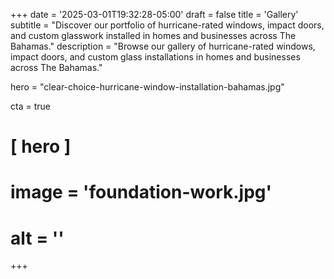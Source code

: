 +++
date = '2025-03-01T19:32:28-05:00'
draft = false
title = 'Gallery'
subtitle = "Discover our portfolio of hurricane-rated windows, impact doors, and custom glasswork installed in homes and businesses across The Bahamas."
description = "Browse our gallery of hurricane-rated windows, impact doors, and custom glass installations in homes and businesses across The Bahamas."

hero = "clear-choice-hurricane-window-installation-bahamas.jpg"

cta = true

# [ hero ]
#  image = 'foundation-work.jpg'
#  alt = ''
  
+++
